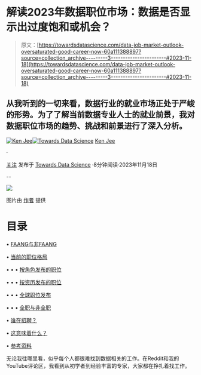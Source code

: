 # 解读2023年数据职位市场：数据是否显示出过度饱和或机会？

> 原文：[https://towardsdatascience.com/data-job-market-outlook-oversaturated-good-career-now-60a111388897?source=collection_archive---------3-----------------------#2023-11-18](https://towardsdatascience.com/data-job-market-outlook-oversaturated-good-career-now-60a111388897?source=collection_archive---------3-----------------------#2023-11-18)

## 从我听到的一切来看，数据行业的就业市场正处于严峻的形势。为了了解当前数据专业人士的就业前景，我对数据职位市场的趋势、挑战和前景进行了深入分析。

[](https://medium.com/@kenneth.b.jee?source=post_page-----60a111388897--------------------------------)[![Ken Jee](../Images/61a9c8a3bade06b43de0e3d7a3099bf7.png)](https://medium.com/@kenneth.b.jee?source=post_page-----60a111388897--------------------------------)[](https://towardsdatascience.com/?source=post_page-----60a111388897--------------------------------)[![Towards Data Science](../Images/a6ff2676ffcc0c7aad8aaf1d79379785.png)](https://towardsdatascience.com/?source=post_page-----60a111388897--------------------------------) [Ken Jee](https://medium.com/@kenneth.b.jee?source=post_page-----60a111388897--------------------------------)

·

[关注](https://medium.com/m/signin?actionUrl=https%3A%2F%2Fmedium.com%2F_%2Fsubscribe%2Fuser%2F6ee1f7466557&operation=register&redirect=https%3A%2F%2Ftowardsdatascience.com%2Fdata-job-market-outlook-oversaturated-good-career-now-60a111388897&user=Ken+Jee&userId=6ee1f7466557&source=post_page-6ee1f7466557----60a111388897---------------------post_header-----------) 发布于 [Towards Data Science](https://towardsdatascience.com/?source=post_page-----60a111388897--------------------------------) ·8分钟阅读·2023年11月18日[](https://medium.com/m/signin?actionUrl=https%3A%2F%2Fmedium.com%2F_%2Fvote%2Ftowards-data-science%2F60a111388897&operation=register&redirect=https%3A%2F%2Ftowardsdatascience.com%2Fdata-job-market-outlook-oversaturated-good-career-now-60a111388897&user=Ken+Jee&userId=6ee1f7466557&source=-----60a111388897---------------------clap_footer-----------)

--

[](https://medium.com/m/signin?actionUrl=https%3A%2F%2Fmedium.com%2F_%2Fbookmark%2Fp%2F60a111388897&operation=register&redirect=https%3A%2F%2Ftowardsdatascience.com%2Fdata-job-market-outlook-oversaturated-good-career-now-60a111388897&source=-----60a111388897---------------------bookmark_footer-----------)![](../Images/ad8f1573c16c141c8dade0d4886ae64e.png)

图片由 [作者](https://youtu.be/w13zJB_jyBI?si=8PiVqy-qrIvPIi87) 提供

# 目录

• [FAANG与非FAANG](#0391)

• [当前的职位格局](#d3ab)

• • • [按角色发布的职位](#0677)

• • • [按资历发布的职位](#224e)

• • • [全球职位发布](#fc61)

• • • [全职与非全职](#5273)

• [谁在招聘？](#e358)

• [这意味着什么？](#f723)

• [参考资料](#f552)

无论我往哪里看，似乎每个人都很难找到数据相关的工作。在Reddit和我的YouTube评论区，我看到从初学者到经验丰富的专家，大家都在挣扎着找工作。
